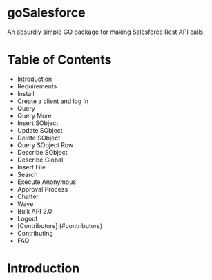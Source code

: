 # goSalesforce
An absurdly simple GO package for making Salesforce Rest API calls.

# Table of Contents
* [Introduction](#introduction)
* Requirements
* Install
* Create a client and log in
* Query
* Query More
* Insert SObject
* Update SObject
* Delete SObject
* Query SObject Row
* Describe SObject
* Describe Global
* Insert File
* Search
* Execute Anonymous
* Approval Process
* Chatter
* Wave
* Bulk API 2.0
* Logout
* [Contributors] (#contributors)
* Contributing
* FAQ

# Introduction

